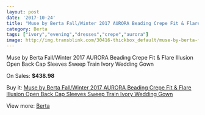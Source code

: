 ```yaml
---
layout: post
date: '2017-10-24'
title: "Muse by Berta Fall/Winter 2017 AURORA Beading Crepe Fit & Flare Illusion Open Back Cap Sleeves Sweep Train Ivory Wedding Gown"
category: Berta
tags: ["ivory","evening","dresses","crepe","aurora"]
image: http://img.transblink.com/30416-thickbox_default/muse-by-berta-fall-winter-2017-aurora-beading-crepe-fit-flare-illusion-open-back-cap-sleeves-sweep-train-ivory-wedding-gown.jpg
---
```

Muse by Berta Fall/Winter 2017 AURORA Beading Crepe Fit & Flare Illusion Open Back Cap Sleeves Sweep Train Ivory Wedding Gown

On Sales: **$438.98**
<a href="https://www.transblink.com/en/berta/10208-muse-by-berta-fall-winter-2017-aurora-beading-crepe-fit-flare-illusion-open-back-cap-sleeves-sweep-train-ivory-wedding-gown.html"><amp-img layout="responsive" width="600" height="600" src="//img.transblink.com/30416-thickbox_default/muse-by-berta-fall-winter-2017-aurora-beading-crepe-fit-flare-illusion-open-back-cap-sleeves-sweep-train-ivory-wedding-gown.jpg" alt="Muse by Berta Fall/Winter 2017 AURORA Beading Crepe Fit & Flare Illusion Open Back Cap Sleeves Sweep Train Ivory Wedding Gown 0" /></a>
<a href="https://www.transblink.com/en/berta/10208-muse-by-berta-fall-winter-2017-aurora-beading-crepe-fit-flare-illusion-open-back-cap-sleeves-sweep-train-ivory-wedding-gown.html"><amp-img layout="responsive" width="600" height="600" src="//img.transblink.com/30421-thickbox_default/muse-by-berta-fall-winter-2017-aurora-beading-crepe-fit-flare-illusion-open-back-cap-sleeves-sweep-train-ivory-wedding-gown.jpg" alt="Muse by Berta Fall/Winter 2017 AURORA Beading Crepe Fit & Flare Illusion Open Back Cap Sleeves Sweep Train Ivory Wedding Gown 1" /></a>
<a href="https://www.transblink.com/en/berta/10208-muse-by-berta-fall-winter-2017-aurora-beading-crepe-fit-flare-illusion-open-back-cap-sleeves-sweep-train-ivory-wedding-gown.html"><amp-img layout="responsive" width="600" height="600" src="//img.transblink.com/30420-thickbox_default/muse-by-berta-fall-winter-2017-aurora-beading-crepe-fit-flare-illusion-open-back-cap-sleeves-sweep-train-ivory-wedding-gown.jpg" alt="Muse by Berta Fall/Winter 2017 AURORA Beading Crepe Fit & Flare Illusion Open Back Cap Sleeves Sweep Train Ivory Wedding Gown 2" /></a>
<a href="https://www.transblink.com/en/berta/10208-muse-by-berta-fall-winter-2017-aurora-beading-crepe-fit-flare-illusion-open-back-cap-sleeves-sweep-train-ivory-wedding-gown.html"><amp-img layout="responsive" width="600" height="600" src="//img.transblink.com/30419-thickbox_default/muse-by-berta-fall-winter-2017-aurora-beading-crepe-fit-flare-illusion-open-back-cap-sleeves-sweep-train-ivory-wedding-gown.jpg" alt="Muse by Berta Fall/Winter 2017 AURORA Beading Crepe Fit & Flare Illusion Open Back Cap Sleeves Sweep Train Ivory Wedding Gown 3" /></a>
<a href="https://www.transblink.com/en/berta/10208-muse-by-berta-fall-winter-2017-aurora-beading-crepe-fit-flare-illusion-open-back-cap-sleeves-sweep-train-ivory-wedding-gown.html"><amp-img layout="responsive" width="600" height="600" src="//img.transblink.com/30418-thickbox_default/muse-by-berta-fall-winter-2017-aurora-beading-crepe-fit-flare-illusion-open-back-cap-sleeves-sweep-train-ivory-wedding-gown.jpg" alt="Muse by Berta Fall/Winter 2017 AURORA Beading Crepe Fit & Flare Illusion Open Back Cap Sleeves Sweep Train Ivory Wedding Gown 4" /></a>
<a href="https://www.transblink.com/en/berta/10208-muse-by-berta-fall-winter-2017-aurora-beading-crepe-fit-flare-illusion-open-back-cap-sleeves-sweep-train-ivory-wedding-gown.html"><amp-img layout="responsive" width="600" height="600" src="//img.transblink.com/30417-thickbox_default/muse-by-berta-fall-winter-2017-aurora-beading-crepe-fit-flare-illusion-open-back-cap-sleeves-sweep-train-ivory-wedding-gown.jpg" alt="Muse by Berta Fall/Winter 2017 AURORA Beading Crepe Fit & Flare Illusion Open Back Cap Sleeves Sweep Train Ivory Wedding Gown 5" /></a>

Buy it: [Muse by Berta Fall/Winter 2017 AURORA Beading Crepe Fit & Flare Illusion Open Back Cap Sleeves Sweep Train Ivory Wedding Gown](https://www.transblink.com/en/berta/10208-muse-by-berta-fall-winter-2017-aurora-beading-crepe-fit-flare-illusion-open-back-cap-sleeves-sweep-train-ivory-wedding-gown.html "Muse by Berta Fall/Winter 2017 AURORA Beading Crepe Fit & Flare Illusion Open Back Cap Sleeves Sweep Train Ivory Wedding Gown")

View more: [Berta](https://www.transblink.com/en/81-berta "Berta")